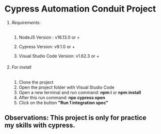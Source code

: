 # Cypress Automation Conduit Project

1. ###### Requirements: 

   1.  NodeJS Version : v16.13.0 or +

   2. Cypress Version: v9.1.0 or +

   3. Visual Studio Code Version: v1.62.3 or +

      

2. ###### For install

   1. Clone the project 
   2. Open the project folder with Visual Studio Code
   3. Open a new terminal and run command: **npm i** or **npm install**
   4. After this run command: **npx cypress open**
   5. Click on the button **"Run 1 integration spec"**



## Observations: This project is only for practice my skills with cypress.